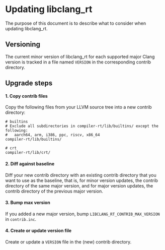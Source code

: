 # Updating libclang_rt
The purpose of this document is to describe what to consider when updating
libclang_rt.

## Versioning
The current minor version of libclang_rt for each supported major Clang version
is tracked in a file named `VERSION` in the corresponding contrib directory.

## Upgrade steps

#### 1. Copy contrib files
Copy the following files from your LLVM source tree into a new contrib directory:

```
# builtins
# Exclude all subdirectories in compiler-rt/lib/builtins/ except the following:
#   aarch64, arm, i386, ppc, riscv, x86_64
compiler-rt/lib/builtins/

# crt
compiler-rt/lib/crt/
```

#### 2. Diff against baseline
Diff your new contrib directory with an existing contrib directory that you
want to use as the baseline, that is, for minor version updates, the contrib
directory of the same major version, and for major version updates, the
contrib directory of the previous major version.

#### 3. Bump max version
If you added a new major version, bump `LIBCLANG_RT_CONTRIB_MAX_VERSION` in
`contrib.inc`.

#### 4. Create or update version file
Create or update a `VERSION` file in the (new) contrib directory.
